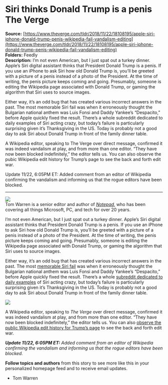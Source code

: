 # Siri thinks Donald Trump is a penis The Verge

**Source:** [https://www.theverge.com/tldr/2018/11/22/18108195/apple-siri-iphone-donald-trump-penis-wikipedia-fail-vandalism-editing](https://www.theverge.com/tldr/2018/11/22/18108195/apple-siri-iphone-donald-trump-penis-wikipedia-fail-vandalism-editing)  
**Folders:** Feedly  
**Description:** I’m not even American, but I just spat out a turkey dinner. Apple’s Siri digital assistant thinks that President Donald Trump is a penis. If you use an iPhone to ask Siri how old Donald Trump is, you’ll be greeted with a picture of a penis instead of a photo of the President. At the time of writing, the penis picture keeps coming and going. Presumably, someone is editing the Wikipedia page associated with Donald Trump, or gaming the algorithm that Siri uses to source images.

Either way, it’s an odd bug that has created various incorrect answers in the past. The most memorable Siri fail was when it erroneously thought the Bulgarian national anthem was Luis Fonsi and Daddy Yankee’s “Despacito,” before Apple quickly fixed the result. There’s a whole subreddit dedicated to daily examples of Siri acting crazy, but today’s failure is particularly surprising given it’s Thanksgiving in the US. Today is probably not a good day to ask Siri about Donald Trump in front of the family dinner table.

A Wikipedia editor, speaking to The Verge over direct message, confirmed it was indeed vandalism at play, and from more than one editor. “They have now been blocked indefinitely,” the editor tells us. You can also observe the pubic Wikipedia edit history for Trump’s page to see the back and forth edit war. 

Update 11/22, 6:05PM ET: Added comment from an editor of Wikipedia confirming the vandalism and informing us that the rogue editors have been blocked. 

---

<div><div><div><div><div><div><a href="https://www.theverge.com/authors/tom-warren"><img src="https://platform.theverge.com/wp-content/uploads/sites/2/chorus/author_profile_images/197777/profilephoto.0.jpg?quality=90&amp;strip=all&amp;crop=0%2C0%2C100%2C100&amp;w=96"></a></div><div><span><span><span>Tom Warren</span></span></span> <span>is a senior editor and author of <a href="https://www.theverge.com/notepad-microsoft-newsletter"><i>Notepad</i></a>, who has been covering all things Microsoft, PC, and tech for over 20 years.</span></div></div></div></div></div><div><div><p>I’m not even American, but I just spat out a turkey dinner. Apple’s Siri digital assistant thinks that President Donald Trump is a penis. If you use an iPhone to ask Siri how old Donald Trump is, you’ll be greeted with a picture of a penis instead of a photo of the President. At the time of writing, the penis picture keeps coming and going. Presumably, someone is editing the Wikipedia page associated with Donald Trump, or gaming the algorithm that Siri uses to source images.</p></div><div><p>Either way, it’s an odd bug that has created various incorrect answers in the past. The most <a href="https://www.theverge.com/2017/10/4/16427146/apple-iphone-siri-bulgaria-national-anthem-despacito-incorrect">memorable Siri fail</a> was when it erroneously thought the Bulgarian national anthem was Luis Fonsi and Daddy Yankee’s “Despacito,” before Apple quickly fixed the result. There’s a whole <a href="https://www.reddit.com/r/SiriFail/">subreddit dedicated to daily examples</a> of Siri acting crazy, but today’s failure is particularly surprising given it’s Thanksgiving in the US. Today is probably not a good day to ask Siri about Donald Trump in front of the family dinner table.</p></div><div><div><div><div><div><div><a href="https://platform.theverge.com/wp-content/uploads/sites/2/chorus/uploads/chorus_asset/file/13464329/donaldtrumpsiri.jpg?quality=90&amp;strip=all&amp;crop=0,0,100,100"><img src="https://platform.theverge.com/wp-content/uploads/sites/2/chorus/uploads/chorus_asset/file/13464329/donaldtrumpsiri.jpg?quality=90&amp;strip=all&amp;crop=0%2C0%2C100%2C100&amp;w=1080"></a></div></div></div></div></div></div><div><p>A Wikipedia editor, speaking to <em>The Verge </em>over direct message, confirmed it was indeed vandalism at play, and from more than one editor. “They have now been blocked indefinitely,” the editor tells us. You can also <a href="https://en.wikipedia.org/wiki/Special:History/Donald_Trump">observe the public Wikipedia edit history for Trump’s page</a> to see the back and forth edit war.</p></div><div><p><em><strong>Update 11/22, 6:05PM ET:</strong> Added comment from an editor of Wikipedia confirming the vandalism and informing us that the rogue editors have been blocked. </em></p></div><div><span><strong>Follow topics and authors</strong> from this story to see more like this in your personalized homepage feed and to receive email updates.</span><ul><li><span><span><span>Tom Warren</span></span></span></li></ul></div></div></div>